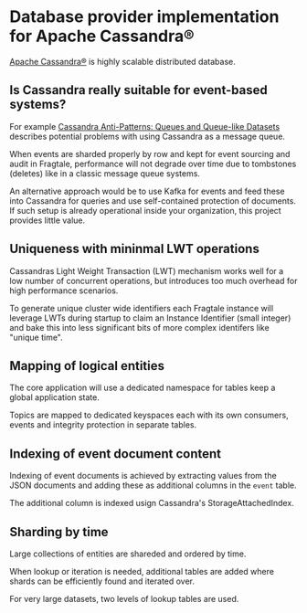 # Database provider implementation for Apache Cassandra®

[Apache Cassandra®](https://cassandra.apache.org/) is highly scalable
distributed database.

## Is Cassandra really suitable for event-based systems?

For example [Cassandra Anti-Patterns: Queues and Queue-like Datasets](https://www.datastax.com/blog/cassandra-anti-patterns-queues-and-queue-datasets)
describes potential problems with using Cassandra as a message queue.

When events are sharded properly by row and kept for event sourcing and audit in Fragtale, performance will not degrade over time due to tombstones (deletes)
like in a classic message queue systems.

An alternative approach would be to use Kafka for events and feed these into Cassandra for queries and use self-contained protection of documents.
If such setup is already operational inside your organization, this project provides little value.

## Uniqueness with mininmal LWT operations

Cassandras Light Weight Transaction (LWT) mechanism works well for a low number
of concurrent operations, but introduces too much overhead for high performance
scenarios.

To generate unique cluster wide identifiers each Fragtale instance will leverage
LWTs during startup to claim an Instance Identifier (small integer) and bake
this into less significant bits of more complex identifers like "unique time".

## Mapping of logical entities

The core application will use a dedicated namespace for tables keep a global
application state.

Topics are mapped to dedicated keyspaces each with its own consumers, events
and integrity protection in separate tables.

## Indexing of event document content

Indexing of event documents is achieved by extracting values from the JSON
documents and adding these as additional columns in the `event` table.

The additional column is indexed usign Cassandra's StorageAttachedIndex.

## Sharding by time

Large collections of entities are shareded and ordered by time.

When lookup or iteration is needed, additional tables are added where shards can
be efficiently found and iterated over.

For very large datasets, two levels of lookup tables are used.
